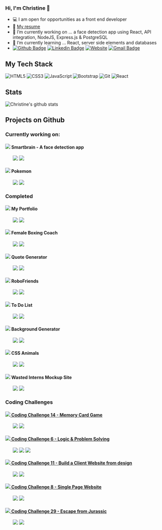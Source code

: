 ### Hi, I'm Christine 👋

- 💻 I am open for opportunities as a front end developer
- 📝 [My resume](https://www.christinetrant.com/files/Christine_Trant_CV_2020.pdf)
- 🔭 I’m currently working on ... a face detection app using React, API integration, NodeJS, Express.js & PostgreSQL
- 🌱 I’m currently learning ... React, server side elements and databases
- [![Github Badge](https://img.shields.io/badge/-Github-%23181717?style=plastic-square&logo=github)](https://github.com/christinetrant)
  [![Linkedin Badge](https://img.shields.io/badge/-LinkedIn-blue?style=plastic-square&logo=Linkedin&logoColor=white&link=https://www.linkedin.com/in/christinetrant/)](https://www.linkedin.com/in/christinetrant/)
  [![Website](https://img.shields.io/website?color=0ab9e6&style=plastic-square&up_message=christinetrant.com&url=https%3A%2F%2Fchristinetrant.com)](https://christinetrant.com)
  [![Gmail Badge](https://img.shields.io/badge/-gmail-c14438?style=plastic-square&logo=Gmail&logoColor=white&link=mailto:christinetrant@gmail.com)](mailto:christinetrant@gmail.com)

## My Tech Stack

<!-- https://github.com/Ileriayo/markdown-badges -->

![HTML5](https://img.shields.io/badge/html5%20-%23E34F26.svg?&style=for-the-badge&logo=html5&logoColor=white)
![CSS3](https://img.shields.io/badge/css3%20-%231572B6.svg?&style=for-the-badge&logo=css3&logoColor=white)
![JavaScript](https://img.shields.io/badge/javascript%20-%23323330.svg?&style=for-the-badge&logo=javascript&logoColor=%23F7DF1E)
![Bootstrap](https://img.shields.io/badge/bootstrap%20-%23563D7C.svg?&style=for-the-badge&logo=bootstrap&logoColor=white)
![Git](https://img.shields.io/badge/git%20-%23F05033.svg?&style=for-the-badge&logo=git&logoColor=white)
![React](https://img.shields.io/badge/react%20-%2320232a.svg?&style=for-the-badge&logo=react&logoColor=%2361DAFB)

<!-- ![VS Code](https://img.shields.io/badge/-VSCode-%23007ACC?style=plastic-square&logo=visual-studio-code) -->
<!-- <img src="https://img.shields.io/badge/express.js%20-%23404d59.svg?&style=for-the-badge"/> -->
<!-- <img src="https://img.shields.io/badge/node.js%20-%2343853D.svg?&style=for-the-badge&logo=node.js&logoColor=white"/> -->

## Stats

![Christine's github stats](https://github-readme-stats.vercel.app/api?username=christinetrant&show_icons=true&theme=radical)

## Projects on Github

### Currently working on:

#### <img src="https://img.icons8.com/ios/16/000000/brain.png"/> Smartbrain - A face detection app

&nbsp;&nbsp;&nbsp;&nbsp;&nbsp;&nbsp;[<img src="https://img.shields.io/badge/github-repo-blue"/>](https://github.com/christinetrant/smartbrain)
[<img src="https://img.shields.io/badge/github-demo-blueviolet"/>](https://z2m-smart-brain.herokuapp.com/)

#### <img src="https://img.icons8.com/ios/16/000000/open-pokeball.png"/> Pokemon

&nbsp;&nbsp;&nbsp;&nbsp;&nbsp;&nbsp;[<img src="https://img.shields.io/badge/github-repo-blue"/>](https://github.com/christinetrant/pokemon)
[<img src="https://img.shields.io/badge/github-demo-blueviolet"/>](https://christinetrant.github.io/pokemon/)

### Completed

#### <img src="https://img.icons8.com/windows/16/000000/paint-palette.png"/> My Portfolio

&nbsp;&nbsp;&nbsp;&nbsp;&nbsp;&nbsp;[<img src="https://img.shields.io/badge/github-repo-blue"/>](https://github.com/christinetrant/portfolio)
[<img src="https://img.shields.io/badge/website-live-brightgreen"/>](https://christinetrant.com/)

#### <img src="https://img.icons8.com/windows/16/000000/boxing.png"/> Female Boxing Coach

&nbsp;&nbsp;&nbsp;&nbsp;&nbsp;&nbsp;[<img src="https://img.shields.io/badge/github-repo-blue"/>](https://github.com/christinetrant/ana)
[<img src="https://img.shields.io/badge/website-live-brightgreen"/>](https://femaleboxingcoach.com/)

#### <img src="https://img.icons8.com/windows/16/000000/quote-left.png"/> Quote Generator

&nbsp;&nbsp;&nbsp;&nbsp;&nbsp;&nbsp;[<img src="https://img.shields.io/badge/github-repo-blue"/>](https://github.com/christinetrant/quoteGenerator)
[<img src="https://img.shields.io/badge/github-demo-blueviolet"/>](https://christinetrant.github.io/quoteGenerator/)

#### <img src="https://img.icons8.com/windows/16/000000/bot.png"/> RoboFriends

&nbsp;&nbsp;&nbsp;&nbsp;&nbsp;&nbsp;[<img src="https://img.shields.io/badge/github-repo-blue"/>](https://github.com/christinetrant/robofriends)
[<img src="https://img.shields.io/badge/github-demo-blueviolet"/>](https://christinetrant.github.io/robofriends/)

#### <img src="https://img.icons8.com/windows/16/000000/todo-list.png"/> To Do List

&nbsp;&nbsp;&nbsp;&nbsp;&nbsp;&nbsp;[<img src="https://img.shields.io/badge/github-repo-blue"/>](https://github.com/christinetrant/ToDoList)
[<img src="https://img.shields.io/badge/github-demo-blueviolet"/>](https://christinetrant.github.io/ToDoList/)

#### <img src="https://img.icons8.com/windows/16/000000/opacity.png"/> Background Generator

&nbsp;&nbsp;&nbsp;&nbsp;&nbsp;&nbsp;[<img src="https://img.shields.io/badge/github-repo-blue"/>](https://github.com/christinetrant/Background-Generator)
[<img src="https://img.shields.io/badge/github-demo-blueviolet"/>](https://christinetrant.github.io/Background-Generator/)

#### <img src="https://img.icons8.com/windows/16/000000/cat-head.png"/> CSS Animals

&nbsp;&nbsp;&nbsp;&nbsp;&nbsp;&nbsp;[<img src="https://img.shields.io/badge/github-repo-blue"/>](https://github.com/christinetrant/CSSAnimals)
[<img src="https://img.shields.io/badge/github-demo-blueviolet"/>](https://christinetrant.github.io/CSSAnimals/)

#### <img src="https://img.icons8.com/windows/16/000000/light.png"/> Wasted Interns Mockup Site

&nbsp;&nbsp;&nbsp;&nbsp;&nbsp;&nbsp;[<img src="https://img.shields.io/badge/github-repo-blue"/>](https://github.com/christinetrant/wastedinterns)
[<img src="https://img.shields.io/badge/github-demo-blueviolet"/>](https://christinetrant.github.io/wastedinterns/)

### Coding Challenges

#### [<img src="https://img.icons8.com/windows/16/000000/red-yellow-cards.png"/> Coding Challenge 14 - Memory Card Game](https://github.com/zero-to-mastery/coding_challenge-14)

&nbsp;&nbsp;&nbsp;&nbsp;&nbsp;&nbsp;[<img src="https://img.shields.io/badge/github-repo-blue"/>](https://github.com/christinetrant/z2mChallenge14-MemoryGame)
[<img src="https://img.shields.io/badge/github-demo-blueviolet"/>](https://christinetrant.github.io/z2mChallenge14-MemoryGame/)

#### [<img src="https://img.icons8.com/windows/16/000000/more-than-2.png"/> Coding Challenge 6 - Logic & Problem Solving](https://github.com/zero-to-mastery/Coding_Challenge-6)

&nbsp;&nbsp;&nbsp;&nbsp;&nbsp;&nbsp;[<img src="https://img.shields.io/badge/github-repo-blue"/>](https://github.com/christinetrant/Coding_Challenge-6)
[<img src="https://img.shields.io/badge/github-demo-blueviolet"/>](https://christinetrant.github.io/Coding_Challenge-6/)
[<img src="https://img.shields.io/badge/npm-package-orange"/>](https://www.npmjs.com/package/colorconverter-z2m)

#### [<img src="https://img.icons8.com/windows/16/000000/design.png"/> Coding Challenge 11 - Build a Client Website from design](https://github.com/zero-to-mastery/coding_challenge-11)

&nbsp;&nbsp;&nbsp;&nbsp;&nbsp;&nbsp;[<img src="https://img.shields.io/badge/github-repo-blue"/>](https://github.com/christinetrant/coding_challenge-11)
[<img src="https://img.shields.io/badge/github-demo-blueviolet"/>](https://christinetrant.github.io/coding_challenge-11/)

#### [<img src="https://img.icons8.com/windows/16/000000/doughnut.png"/> Coding Challenge 8 - Single Page Website](https://github.com/zero-to-mastery/Coding_Challenge-8)

&nbsp;&nbsp;&nbsp;&nbsp;&nbsp;&nbsp;[<img src="https://img.shields.io/badge/github-repo-blue"/>](https://github.com/christinetrant/BootstrapLandingPage)
[<img src="https://img.shields.io/badge/github-demo-blueviolet"/>](https://christinetrant.github.io/BootstrapLandingPage/)

#### [<img src="https://img.icons8.com/windows/16/000000/kawaii-dinosaur--v3.png"/> Coding Challenge 29 - Escape from Jurassic](https://github.com/zero-to-mastery/coding_challenge-29)

&nbsp;&nbsp;&nbsp;&nbsp;&nbsp;&nbsp;[<img src="https://img.shields.io/badge/github-repo-blue"/>](https://github.com/christinetrant/coding_challenge-29)
[<img src="https://img.shields.io/badge/github-demo-blueviolet"/>](https://christinetrant.github.io/coding_challenge-29/)

<!--
**christinetrant/christinetrant** is a ✨ _special_ ✨ repository because its `README.md` (this file) appears on your GitHub profile.
-->

